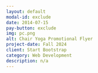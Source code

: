 ```yaml
---
layout: default
modal-id: exclude
date: 2014-07-15
pay-button: exclude
img: pc.png
alt: Chair Yoga Promotional Flyer
project-date: Fall 2024
client: Start Bootstrap
category: Web Development
description: n/a
---
```

